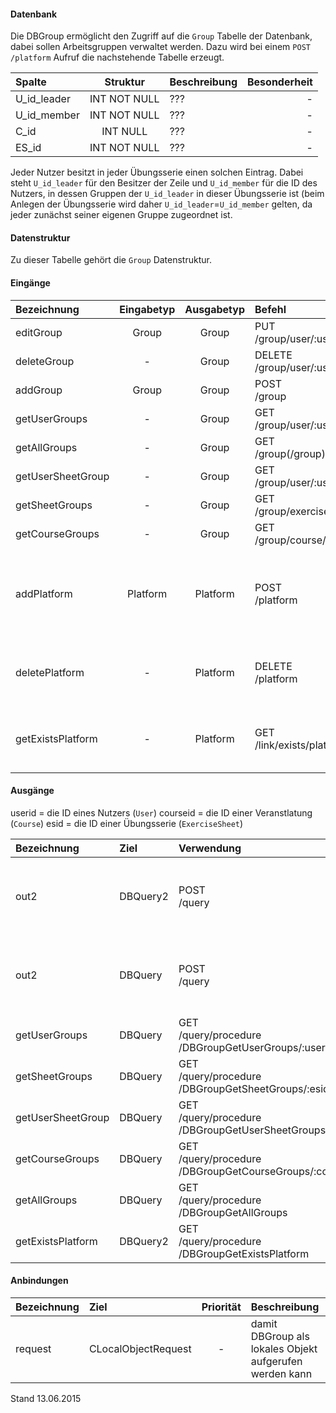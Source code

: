 #### Datenbank
Die DBGroup ermöglicht den Zugriff auf die `Group` Tabelle der Datenbank, dabei sollen
Arbeitsgruppen verwaltet werden.
Dazu wird bei einem `POST /platform` Aufruf die nachstehende Tabelle erzeugt.

| Spalte        | Struktur  | Beschreibung | Besonderheit |
| :------       |:---------:| :------------| -----------: |
|U_id_leader|INT NOT NULL| ??? |-|
|U_id_member|INT NOT NULL| ??? |-|
|C_id|INT NULL| ??? |-|
|ES_id|INT NOT NULL| ??? |-|

Jeder Nutzer besitzt in jeder Übungsserie einen solchen Eintrag. Dabei steht `U_id_leader`
für den Besitzer der Zeile und `U_id_member` für die ID des Nutzers, in
dessen Gruppen der `U_id_leader` in dieser Übungsserie ist (beim Anlegen der 
Übungsserie wird daher `U_id_leader`=`U_id_member` gelten, da jeder zunächst seiner eigenen 
Gruppe zugeordnet ist.

#### Datenstruktur
Zu dieser Tabelle gehört die `Group` Datenstruktur.

#### Eingänge
| Bezeichnung  | Eingabetyp  | Ausgabetyp | Befehl | Beschreibung |
| :----------- |:-----------:| :---------:| :----- | :----------- |
|editGroup|Group|Group|PUT<br>/group/user/:userid/exercisesheet/:esid| ??? |
|deleteGroup|-|Group|DELETE<br>/group/user/:userid/exercisesheet/:esid| ??? |
|addGroup|Group|Group|POST<br>/group| ??? |
|getUserGroups|-|Group|GET<br>/group/user/:userid| ??? |
|getAllGroups|-|Group|GET<br>/group(/group)| ??? |
|getUserSheetGroup|-|Group|GET<br>/group/user/:userid/exercisesheet/:esid| ??? |
|getSheetGroups|-|Group|GET<br>/group/exercisesheet/:esid| ??? |
|getCourseGroups|-|Group|GET<br>/group/course/:courseid| ??? |
|addPlatform|Platform|Platform|POST<br>/platform|installiert dies zugehörige Tabelle und die Prozeduren für diese Plattform|
|deletePlatform|-|Platform|DELETE<br>/platform|entfernt die Tabelle und Prozeduren aus der Plattform|
|getExistsPlatform|-|Platform|GET<br>/link/exists/platform| prüft, ob die Tabelle und die Prozeduren existieren |

#### Ausgänge
userid = die ID eines Nutzers (`User`)
courseid = die ID einer Veranstlatung (`Course`)
esid = die ID einer Übungsserie (`ExerciseSheet`)

| Bezeichnung  | Ziel  | Verwendung | Beschreibung |
| :----------- |:----- | :--------- | :----------- |
|out2|DBQuery2|POST<br>/query| wird für EDIT, DELETE<br>und POST<br>SQL-Templates verwendet |
|out2|DBQuery|POST<br>/query| wird für EDIT, DELETE<br>und POST<br>SQL-Templates verwendet |
|getUserGroups|DBQuery|GET<br>/query/procedure<br>/DBGroupGetUserGroups/:userid| Prozeduraufruf |
|getSheetGroups|DBQuery|GET<br>/query/procedure<br>/DBGroupGetSheetGroups/:esid| Prozeduraufruf |
|getUserSheetGroup|DBQuery|GET<br>/query/procedure<br>/DBGroupGetUserSheetGroups/:userid/:esid| Prozeduraufruf |
|getCourseGroups|DBQuery|GET<br>/query/procedure<br>/DBGroupGetCourseGroups/:courseid| Prozeduraufruf |
|getAllGroups|DBQuery|GET<br>/query/procedure<br>/DBGroupGetAllGroups| Prozeduraufruf |
|getExistsPlatform|DBQuery2|GET<br>/query/procedure<br>/DBGroupGetExistsPlatform| Prozeduraufruf |

#### Anbindungen
| Bezeichnung  | Ziel  | Priorität | Beschreibung |
| :----------- |:----- | :--------:| :------------|
|request|CLocalObjectRequest|-| damit DBGroup als lokales Objekt aufgerufen werden kann |

Stand 13.06.2015